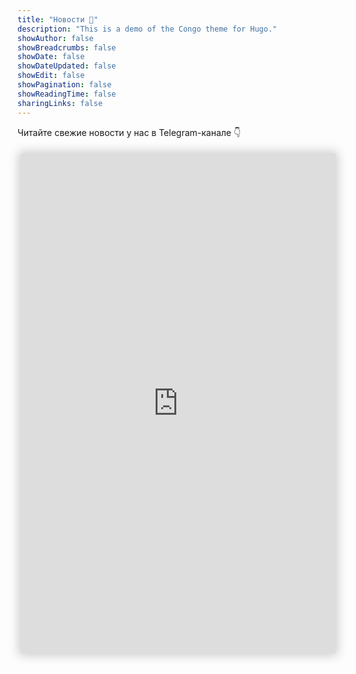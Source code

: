 ```yaml
---
title: "Новости 📰"
description: "This is a demo of the Congo theme for Hugo."
showAuthor: false
showBreadcrumbs: false
showDate: false
showDateUpdated: false
showEdit: false
showPagination: false
showReadingTime: false
sharingLinks: false
---
```


Читайте свежие новости у нас в Telegram-канале 👇

<iframe id="preview" src="https://xn--r1a.website/s/cartomsu"></iframe>
<style>
    #preview {
        border:0px;
        height:800px;
        width:100%;
        margin:5px;
        box-shadow: 0 0 16px 3px rgba(0,0,0,.2);
    }
    @media (min-width: 1024px) {
        #preview {
            width: 800px;
        }
    }

</style>